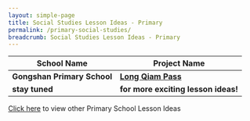 ```yaml
---
layout: simple-page
title: Social Studies Lesson Ideas - Primary
permalink: /primary-social-studies/
breadcrumb: Social Studies Lesson Ideas - Primary
---
```


| School Name | Project Name |
|--|--|
| **Gongshan Primary School** | **[Long Qiam Pass](/gongshan-primary-long-qiam-pass/)** |
| **stay tuned** | **for more exciting lesson ideas!** |

[Click here](/in-schools/digital-maker/lesson-ideas-primary/) to view other Primary School Lesson Ideas

